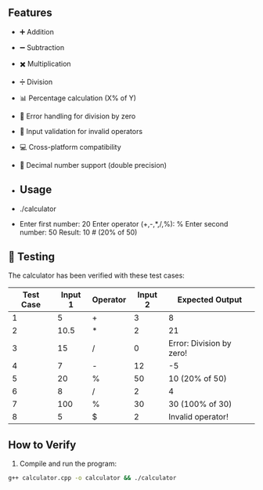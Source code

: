 ## Features
- ➕ Addition
- ➖ Subtraction
- ✖️ Multiplication
- ➗ Division
- 📊 Percentage calculation (X% of Y)
- 🛑 Error handling for division by zero
- 🔄 Input validation for invalid operators
- 💻 Cross-platform compatibility
- 🧮 Decimal number support (double precision)

- ## Usage

- ./calculator

- Enter first number: 20
Enter operator (+,-,*,/,%): %
Enter second number: 50
Result: 10  # (20% of 50)

## 🧪 Testing

The calculator has been verified with these test cases:

| Test Case | Input 1 | Operator | Input 2 | Expected Output       |
|-----------|---------|----------|---------|-----------------------|
| 1         | 5       | +        | 3       | 8                     |
| 2         | 10.5    | *        | 2       | 21                    |
| 3         | 15      | /        | 0       | Error: Division by zero! |
| 4         | 7       | -        | 12      | -5                    |
| 5         | 20      | %        | 50      | 10 (20% of 50)        |
| 6         | 8       | /        | 2       | 4                     |
| 7         | 100     | %        | 30      | 30 (100% of 30)       |
| 8         | 5       | $        | 2       | Invalid operator!     |

## How to Verify
1. Compile and run the program:
```bash
g++ calculator.cpp -o calculator && ./calculator

